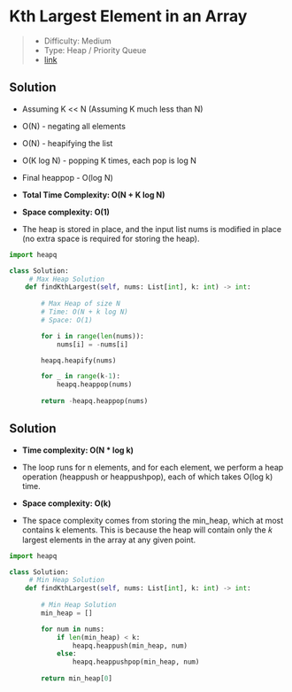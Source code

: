 # Kth Largest Element in an Array

> - Difficulty: Medium
> - Type: Heap / Priority Queue
> - [link](https://leetcode.com/problems/kth-largest-element-in-an-array/)

## Solution
- Assuming K << N (Assuming K much less than N)
- O(N) - negating all elements
- O(N) - heapifying the list 
- O(K log N) - popping K times, each pop is log N
- Final heappop - O(log N)
- **Total Time Complexity: O(N + K log N)**

- **Space complexity: O(1)**
- The heap is stored in place, and the input list nums is modified in place (no extra space is required for storing the heap).

```python
import heapq

class Solution:
     # Max Heap Solution
    def findKthLargest(self, nums: List[int], k: int) -> int:
        
        # Max Heap of size N
        # Time: O(N + k log N)
        # Space: O(1)

        for i in range(len(nums)):
            nums[i] = -nums[i]

        heapq.heapify(nums)

        for _ in range(k-1):
            heapq.heappop(nums)
        
        return -heapq.heappop(nums)
```


## Solution
- **Time complexity: O(N * log k)**
- The loop runs for n elements, and for each element, we perform a heap operation (heappush or heappushpop), each of which takes O(log k) time.

- **Space complexity: O(k)**
- The space complexity comes from storing the min_heap, which at most contains k elements. This is because the heap will contain only the 𝑘 largest elements in the array at any given point.

```python
import heapq

class Solution:
     # Min Heap Solution
    def findKthLargest(self, nums: List[int], k: int) -> int:
        
        # Min Heap Solution
        min_heap = []

        for num in nums:
            if len(min_heap) < k:
                heapq.heappush(min_heap, num)
            else:
                heapq.heappushpop(min_heap, num)
        
        return min_heap[0]
```